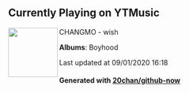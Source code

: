 ## Currently Playing on YTMusic

[<img align="left" width="100" src="https://lh3.googleusercontent.com/0cMYPk66a0LEotIBtlCZhiFWFgpY-xk_51jCCV0cdkXlkelFYxDxUllz2mpXy0NSLOgNg9qHpnf3X1zI">](https://music.youtube.com/channel/UCwPpkv2G2jCAI7bFv7dADWg)

CHANGMO - wish

**Albums**: Boyhood

Last updated at 09/01/2020 16:18

#### Generated with [20chan/github-now](https://github.com/20chan/github-now)


<!--
**20chan/20chan** is a ✨ _special_ ✨ repository because its `README.md` (this file) appears on your GitHub profile.

Here are some ideas to get you started:

- 🔭 I’m currently working on ...
- 🌱 I’m currently learning ...
- 👯 I’m looking to collaborate on ...
- 🤔 I’m looking for help with ...
- 💬 Ask me about ...
- 📫 How to reach me: ...
- 😄 Pronouns: ...
- ⚡ Fun fact: ...
-->
